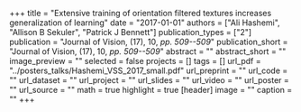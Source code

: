 +++
title = "Extensive training of orientation filtered textures increases generalization of learning"
date = "2017-01-01"
authors = ["Ali Hashemi", "Allison B Sekuler", "Patrick J Bennett"]
publication_types = ["2"]
publication = "Journal of Vision, (17), 10, _pp. 509--509_"
publication_short = "Journal of Vision, (17), 10, _pp. 509--509_"
abstract = ""
abstract_short = ""
image_preview = ""
selected = false
projects = []
tags = []
url_pdf = "../posters_talks/Hashemi_VSS_2017_small.pdf"
url_preprint = ""
url_code = ""
url_dataset = ""
url_project = ""
url_slides = ""
url_video = ""
url_poster = ""
url_source = ""
math = true
highlight = true
[header]
image = ""
caption = ""
+++
